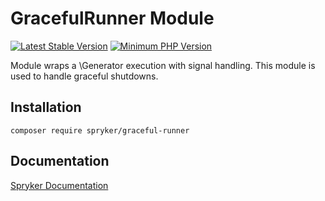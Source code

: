 # GracefulRunner Module
[![Latest Stable Version](https://poser.pugx.org/spryker/graceful-runner/v/stable.svg)](https://packagist.org/packages/spryker/graceful-runner)
[![Minimum PHP Version](https://img.shields.io/badge/php-%3E%3D%207.3-8892BF.svg)](https://php.net/)

Module wraps a \Generator execution with signal handling. This module is used to handle graceful shutdowns.

## Installation

```
composer require spryker/graceful-runner
```

## Documentation

[Spryker Documentation](https://academy.spryker.com/developing_with_spryker/module_guide/modules.html)

